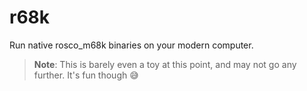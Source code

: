 # r68k

Run native rosco_m68k binaries on your modern computer.

> **Note**: This is barely even a toy at this point, and may not go any further.
> It's fun though 😅

